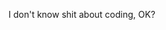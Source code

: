 I don't know shit about coding, OK?

<!---
kimsol-l/kimsol-l is a ✨ special ✨ repository because its `README.md` (this file) appears on your GitHub profile.
You can click the Preview link to take a look at your changes.
--->
